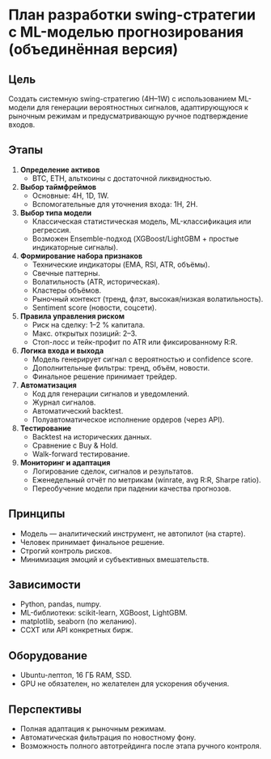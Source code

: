 
# План разработки swing-стратегии с ML-моделью прогнозирования (объединённая версия)

## Цель
Создать системную swing-стратегию (4H–1W) с использованием ML-модели для генерации вероятностных сигналов,
адаптирующуюся к рыночным режимам и предусматривающую ручное подтверждение входов.

## Этапы

1. **Определение активов**
   - BTC, ETH, альткоины с достаточной ликвидностью.
2. **Выбор таймфреймов**
   - Основные: 4H, 1D, 1W.
   - Вспомогательные для уточнения входа: 1H, 2H.
3. **Выбор типа модели**
   - Классическая статистическая модель, ML-классификация или регрессия.
   - Возможен Ensemble-подход (XGBoost/LightGBM + простые индикаторные сигналы).
4. **Формирование набора признаков**
   - Технические индикаторы (EMA, RSI, ATR, объёмы).
   - Свечные паттерны.
   - Волатильность (ATR, историческая).
   - Кластеры объёмов.
   - Рыночный контекст (тренд, флэт, высокая/низкая волатильность).
   - Sentiment score (новости, соцсети).
5. **Правила управления риском**
   - Риск на сделку: 1–2 % капитала.
   - Макс. открытых позиций: 2–3.
   - Стоп-лосс и тейк-профит по ATR или фиксированному R:R.
6. **Логика входа и выхода**
   - Модель генерирует сигнал с вероятностью и confidence score.
   - Дополнительные фильтры: тренд, объём, новости.
   - Финальное решение принимает трейдер.
7. **Автоматизация**
   - Код для генерации сигналов и уведомлений.
   - Журнал сигналов.
   - Автоматический backtest.
   - Полуавтоматическое исполнение ордеров (через API).
8. **Тестирование**
   - Backtest на исторических данных.
   - Сравнение с Buy & Hold.
   - Walk-forward тестирование.
9. **Мониторинг и адаптация**
   - Логирование сделок, сигналов и результатов.
   - Еженедельный отчёт по метрикам (winrate, avg R:R, Sharpe ratio).
   - Переобучение модели при падении качества прогнозов.

## Принципы
- Модель — аналитический инструмент, не автопилот (на старте).
- Человек принимает финальное решение.
- Строгий контроль рисков.
- Минимизация эмоций и субъективных вмешательств.

## Зависимости
- Python, pandas, numpy.
- ML-библиотеки: scikit-learn, XGBoost, LightGBM.
- matplotlib, seaborn (по желанию).
- CCXT или API конкретных бирж.

## Оборудование
- Ubuntu-лептоп, 16 ГБ RAM, SSD.
- GPU не обязателен, но желателен для ускорения обучения.

## Перспективы
- Полная адаптация к рыночным режимам.
- Автоматическая фильтрация по новостному фону.
- Возможность полного автотрейдинга после этапа ручного контроля.
